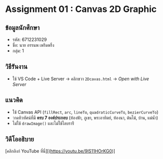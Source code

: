 # Assignment 01 : Canvas 2D Graphic

## ข้อมูลนักศึกษา
- รหัส: 6712231029
- ชื่อ: นาย อรรนพ เพริดพริ้ง
- กลุ่ม: 1

## วิธีรันงาน
- ใช้ VS Code + Live Server → คลิกขวา `2Dcavas.html` → *Open with Live Server*

## แนวคิด
- ใช้ Canvas API (`fillRect`, `arc`, `lineTo`, `quadraticCurveTo`, `bezierCurveTo`)  
- วาดทิวทัศน์ที่มี **ครบ 7 องค์ประกอบ** (ท้องฟ้า, ภูเขา, พระอาทิตย์, ท้องนา, ต้นไม้, บ้าน, แม่น้ำ)  
- ไม่ใช้ `drawImage()` และไม่ใช้ไลบรารี  

## วิดีโออธิบาย
[คลิกลิงก์ YouTube ที่นี่][(https://youtu.be/9lS11HOrKG0)]  


